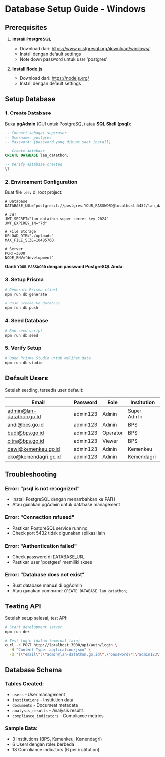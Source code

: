 # Database Setup Guide - Windows

## Prerequisites

1. **Install PostgreSQL**

   - Download dari: https://www.postgresql.org/download/windows/
   - Install dengan default settings
   - Note down password untuk user 'postgres'

2. **Install Node.js**
   - Download dari: https://nodejs.org/
   - Install dengan default settings

## Setup Database

### 1. Create Database

Buka **pgAdmin** (GUI untuk PostgreSQL) atau **SQL Shell (psql)**:

```sql
-- Connect sebagai superuser
-- Username: postgres
-- Password: [password yang dibuat saat install]

-- Create database
CREATE DATABASE lan_datathon;

-- Verify database created
\l
```

### 2. Environment Configuration

Buat file `.env` di root project:

```env
# Database
DATABASE_URL="postgresql://postgres:YOUR_PASSWORD@localhost:5432/lan_datathon"

# JWT
JWT_SECRET="lan-datathon-super-secret-key-2024"
JWT_EXPIRES_IN="7d"

# File Storage
UPLOAD_DIR="./uploads"
MAX_FILE_SIZE=10485760

# Server
PORT=3000
NODE_ENV="development"
```

**Ganti `YOUR_PASSWORD` dengan password PostgreSQL Anda.**

### 3. Setup Prisma

```bash
# Generate Prisma client
npm run db:generate

# Push schema ke database
npm run db:push
```

### 4. Seed Database

```bash
# Run seed script
npm run db:seed
```

### 5. Verify Setup

```bash
# Open Prisma Studio untuk melihat data
npm run db:studio
```

## Default Users

Setelah seeding, tersedia user default:

| Email                    | Password | Role     | Institution |
| ------------------------ | -------- | -------- | ----------- |
| admin@lan-datathon.go.id | admin123 | Admin    | Super Admin |
| andi@bps.go.id           | admin123 | Admin    | BPS         |
| budi@bps.go.id           | admin123 | Operator | BPS         |
| citra@bps.go.id          | admin123 | Viewer   | BPS         |
| dewi@kemenkeu.go.id      | admin123 | Admin    | Kemenkeu    |
| eko@kemendagri.go.id     | admin123 | Admin    | Kemendagri  |

## Troubleshooting

### Error: "psql is not recognized"

- Install PostgreSQL dengan menambahkan ke PATH
- Atau gunakan pgAdmin untuk database management

### Error: "Connection refused"

- Pastikan PostgreSQL service running
- Check port 5432 tidak digunakan aplikasi lain

### Error: "Authentication failed"

- Check password di DATABASE_URL
- Pastikan user 'postgres' memiliki akses

### Error: "Database does not exist"

- Buat database manual di pgAdmin
- Atau gunakan command: `CREATE DATABASE lan_datathon;`

## Testing API

Setelah setup selesai, test API:

```bash
# Start development server
npm run dev

# Test login (dalam terminal lain)
curl -X POST http://localhost:3000/api/auth/login \
  -H "Content-Type: application/json" \
  -d "{\"email\":\"admin@lan-datathon.go.id\",\"password\":\"admin123\"}"
```

## Database Schema

### Tables Created:

- `users` - User management
- `institutions` - Institution data
- `documents` - Document metadata
- `analysis_results` - Analysis results
- `compliance_indicators` - Compliance metrics

### Sample Data:

- 3 Institutions (BPS, Kemenkeu, Kemendagri)
- 6 Users dengan roles berbeda
- 18 Compliance indicators (6 per institution)
